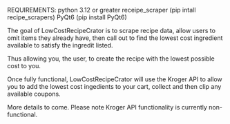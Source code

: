 REQUIREMENTS:
python 3.12 or greater
receipe_scraper (pip intall recipe_scrapers)
PyQt6  (pip install PyQt6)

The goal of LowCostRecipeCrator is to scrape recipe data, allow users to omit items they already have, then call out to find the lowest cost ingredient available to satisfy the ingredit listed. 

Thus allowing you, the user, to create the recipe with the lowest possible cost to you. 

Once fully functional, LowCostRecipeCrator will use the Kroger API to allow you to add the lowest cost ingedients to your cart, collect and then clip any available coupons. 


More details to come. Please note Kroger API functionality is currently non-functional. 
